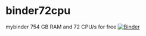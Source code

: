 # binder72cpu
mybinder 754 GB RAM  and 72 CPU/s for free
[![Binder](https://mybinder.org/badge_logo.svg)](https://mybinder.org/v2/gh/aldiaza23/binder72cpu.git/main)
